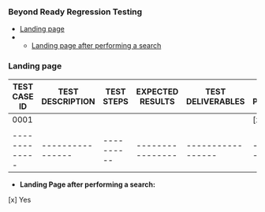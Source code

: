 ### Beyond Ready Regression Testing


- [Landing page](#landing-page-after-performing-a-search)
- - [Landing page after performing a search](#landing-page-after-performing-a-search)

### Landing page

| TEST CASE ID  | TEST DESCRIPTION | TEST STEPS | EXPECTED RESULTS | TEST DELIVERABLES | TEST PERFORMED |
| ------------- | ---------------- | ---------- | ---------------- | ----------------- | -------------- |
|     0001      |                  |            |                  |                   |      [x] Y     |
|               |                  |            |                  |                   |                |
| ------------- | ---------------- | ---------- | ---------------- | ----------------- | ---------------|

- **Landing Page after performing a search:**

[x] Yes
